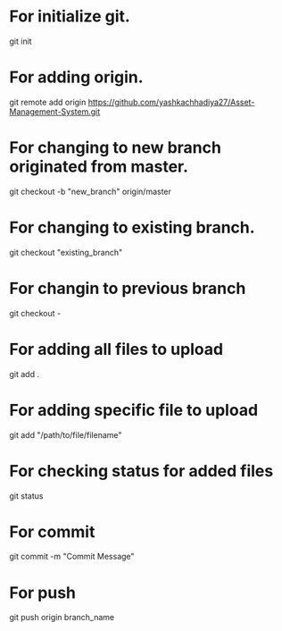 # For initialize git.
git init

# For adding origin.
git remote add origin https://github.com/yashkachhadiya27/Asset-Management-System.git

# For changing to new branch originated from master.
git checkout -b "new_branch" origin/master

# For changing to existing branch.
git checkout "existing_branch"

# For changin to previous branch
git checkout -

# For adding all files to upload
git add .

# For adding specific file to upload
git add "/path/to/file/filename"

# For checking status for added files
git status

# For commit
git commit -m "Commit Message"

# For push
git push origin branch_name

